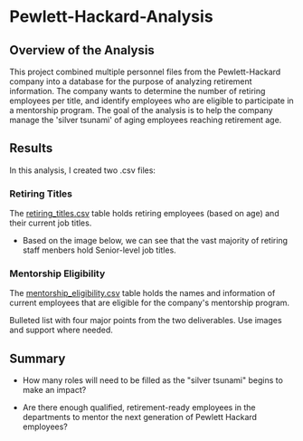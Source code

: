 # Pewlett-Hackard-Analysis

## Overview of the Analysis
This project combined multiple personnel files from the Pewlett-Hackard company into a database for the purpose of analyzing retirement information.  The company wants to determine the number of retiring employees per title, and identify employees who are eligible to participate in a mentorship program.  The goal of the analysis is to help the company manage the 'silver tsunami' of aging employees reaching retirement age.

## Results
In this analysis, I created two .csv files:
### Retiring Titles
The [retiring_titles.csv](Analysis_Projects/Pewlett-Hackard-Analysis/Data/retiring_titles.csv) table holds retiring employees (based on age) and their current job titles.  
- Based on the image below, we can see that the vast majority of retiring staff menbers hold Senior-level job titles.

### Mentorship Eligibility
The [mentorship_eligibility.csv](Analysis_Projects/Pewlett-Hackard-Analysis/Data/mentorship_eligibility.csv) table holds the names and information of current employees that are eligible for the company's mentorship program.  

Bulleted list with four major points from the two deliverables.  Use images and support where needed.

## Summary
- How many roles will need to be filled as the "silver tsunami" begins to make an impact?

- Are there enough qualified, retirement-ready employees in the departments to mentor the next generation of Pewlett Hackard employees?
